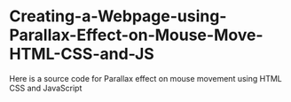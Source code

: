 # Creating-a-Webpage-using-Parallax-Effect-on-Mouse-Move-HTML-CSS-and-JS

Here is a source code for Parallax effect on mouse movement using HTML CSS and JavaScript
